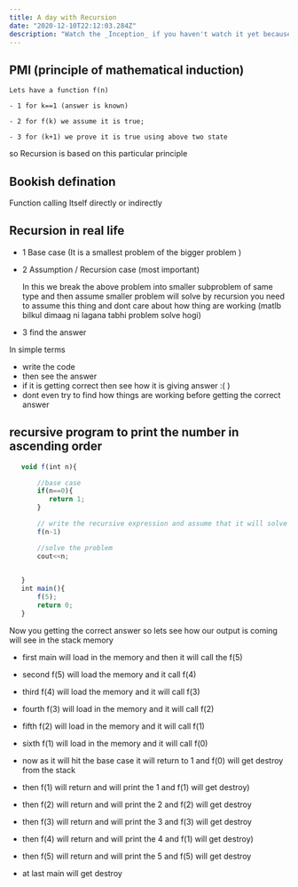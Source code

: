 ```yaml
---
title: A day with Recursion
date: "2020-12-10T22:12:03.284Z"
description: "Watch the _Inception_ if you haven't watch it yet because this is something you need to watch before going to read this blog and my 90% work is done to make you understand what is recursion ? "
---
```

 ## PMI (principle of mathematical induction)

    Lets have a function f(n)

    - 1 for k==1 (answer is known)

    - 2 for f(k) we assume it is true;

    - 3 for (k+1) we prove it is true using above two state

so Recursion is based on this particular principle

## Bookish defination

Function calling Itself directly or indirectly

## Recursion in real life

 -  1 Base case (It  is a smallest problem of the bigger problem )

 -  2 Assumption / Recursion case (most important)

    In this we break the above problem into smaller subproblem of same type and then assume smaller problem will solve by recursion you need to assume this thing and dont care about how thing are working (matlb bilkul dimaag ni lagana tabhi problem solve hogi) 
       
 -  3 find the answer
     
In simple terms 
 - write the code 
 - then see the answer
 - if it is getting correct then see how it is giving answer :( )
 - dont even try to find how things are working before getting the correct answer
 

## recursive program to print the number in ascending order
```javascript
   void f(int n){

       //base case
       if(n==0){
          return 1;
       }

       // write the recursive expression and assume that it will solve the bigger problem
       f(n-1)

       //solve the problem
       cout<<n;
        

   }
   int main(){
       f(5);
       return 0;
   }

```

Now you getting the correct answer so lets see how our output is coming 
will see in the stack memory 

- first main will load in the memory and then it will call the f(5)

- second f(5) will load the memory and it call f(4)

- third f(4) will load the memory and it will call f(3)

- fourth f(3) will load in the memory and it will call  f(2)

- fifth f(2) will load in the memory and it will call f(1)

- sixth f(1) will load in the memory and it will call f(0)

- now as it will hit the base case it will return to 1 and f(0) will get destroy from the stack 

- then f(1) will return and will print the  1 and f(1) will get destroy) 

- then f(2) will return and will print the 2 and f(2) will get destroy

- then f(3) will return and will print the 3 and f(3) will get destroy

- then f(4) will return and will print the 4 and f(1) will get destroy)

- then f(5) will return and will print the 5 and f(5) will get destroy

- at last main will get destroy

 




